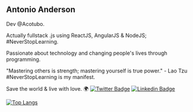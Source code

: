 ## Antonio Anderson

Dev @Acotubo.

Actually fullstack .js using ReactJS, AngularJS & NodeJS; #NeverStopLearning.

Passionate about technology and changing people's lives through programming.

"Mastering others is strength; mastering yourself is true power." - Lao Tzu
#NeverStopLearning is my manifest.

Save the world & live with love. 🌍
[![Twitter Badge](https://img.shields.io/badge/-@hirowf-6633cc?style=flat-square&labelColor=6633cc&logo=twitter&logoColor=white&link=https://twitter.com/hirowf)](https://twitter.com/hirowf) 
[![Linkedin Badge](https://img.shields.io/badge/-Antonio%20Anderson-6633cc?style=flat-square&logo=Linkedin&logoColor=white&link=https://www.linkedin.com/in/aaasantos)](https://www.linkedin.com/in/aaasantos/) 


[![Top Langs](https://github-readme-stats.vercel.app/api/top-langs/?username=santosant&layout=compact)](https://github.com/anuraghazra/github-readme-stats)



